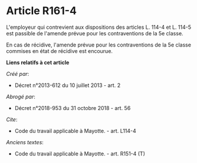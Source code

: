 # Article R161-4

L'employeur qui contrevient aux dispositions des articles L. 114-4 et L. 114-5 est passible de l'amende prévue pour les
contraventions de la 5e classe. 

En cas de récidive, l'amende prévue pour les contraventions de la 5e classe commises en état de récidive est encourue.

**Liens relatifs à cet article**

_Créé par_:

  - Décret n°2013-612 du 10 juillet 2013 - art. 2

_Abrogé par_:

  - Décret n°2018-953 du 31 octobre 2018 - art. 56

_Cite_:

  - Code du travail applicable à Mayotte. - art. L114-4

_Anciens textes_:

  - Code du travail applicable à Mayotte. - art. R151-4 (T)
